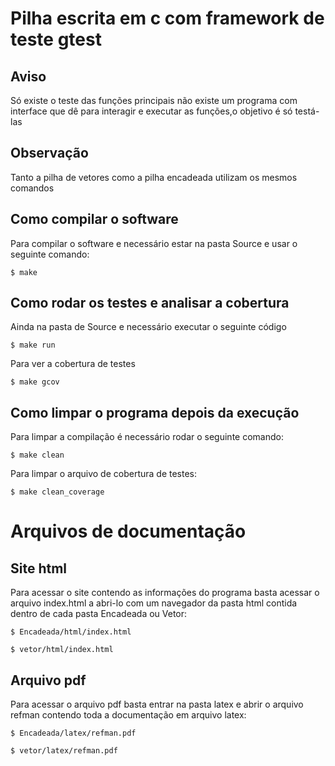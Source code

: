 # Pilha escrita em c com framework de teste gtest
## Aviso

Só existe o teste das funções principais não existe um programa com interface que dê para interagir e executar as funções,o objetivo é só testá-las

## Observação
Tanto a pilha de vetores como a pilha encadeada utilizam os mesmos comandos

## Como compilar o software

Para compilar o software e necessário estar na pasta Source e usar o seguinte comando:

```
$ make

```

## Como rodar os testes e analisar a cobertura

Ainda na pasta de Source e necessário executar o seguinte código

```
$ make run
```
Para ver a cobertura de testes

```
$ make gcov
```

## Como limpar o programa depois da execução
Para limpar a compilação é necessário rodar o seguinte comando:

```
$ make clean
```

Para limpar o arquivo de cobertura de testes:
```
$ make clean_coverage
```

# Arquivos de documentação

## Site html
Para acessar o site contendo as informações do programa basta acessar o arquivo index.html a abri-lo com um navegador da pasta html contida dentro de cada pasta Encadeada ou Vetor:
```
$ Encadeada/html/index.html
```

```
$ vetor/html/index.html
```
## Arquivo pdf
Para acessar o arquivo pdf basta entrar na pasta latex e abrir o arquivo refman contendo toda a documentação em arquivo latex:
```
$ Encadeada/latex/refman.pdf
```
```
$ vetor/latex/refman.pdf
```




